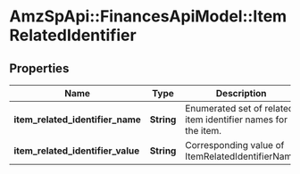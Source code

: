 # AmzSpApi::FinancesApiModel::ItemRelatedIdentifier

## Properties
Name | Type | Description | Notes
------------ | ------------- | ------------- | -------------
**item_related_identifier_name** | **String** | Enumerated set of related item identifier names for the item. | [optional] 
**item_related_identifier_value** | **String** | Corresponding value of ItemRelatedIdentifierName | [optional] 

